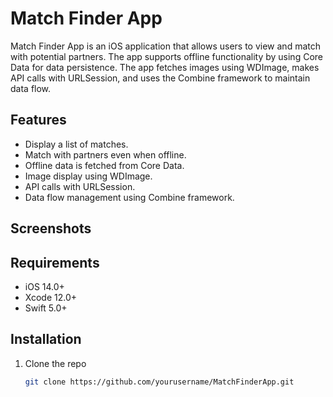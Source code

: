 # Match Finder App

Match Finder App is an iOS application that allows users to view and match with potential partners. The app supports offline functionality by using Core Data for data persistence. The app fetches images using WDImage, makes API calls with URLSession, and uses the Combine framework to maintain data flow.

## Features

- Display a list of matches.
- Match with partners even when offline.
- Offline data is fetched from Core Data.
- Image display using WDImage.
- API calls with URLSession.
- Data flow management using Combine framework.

## Screenshots


## Requirements

- iOS 14.0+
- Xcode 12.0+
- Swift 5.0+

## Installation

1. Clone the repo
   ```sh
   git clone https://github.com/yourusername/MatchFinderApp.git
